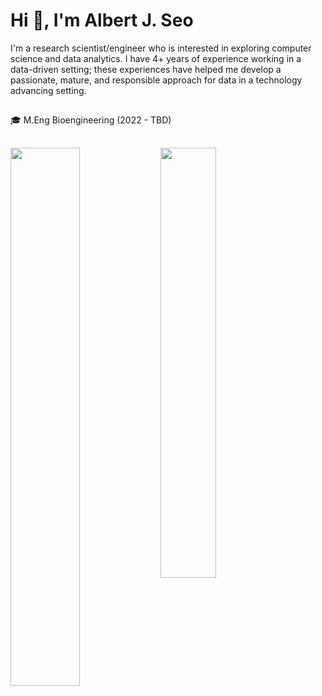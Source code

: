 # Hi 👋, I'm Albert J. Seo

I'm a research scientist/engineer who is interested in exploring computer science and data analytics. I have 4+ years of experience working in a data-driven setting; these experiences have helped me develop a passionate, mature, and responsible approach for data in a technology advancing setting.
##
🎓 M.Eng Bioengineering (2022 - TBD)
##
<img align = "left" width="47%" src="https://github-readme-stats.vercel.app/api?username=albertjseo&show_icons=true&theme=radical" />

<img align = "left" width="42%" src="https://github-readme-stats.vercel.app/api/top-langs/?username=albertjseo&layout=compact&theme=github_dark" />

##
